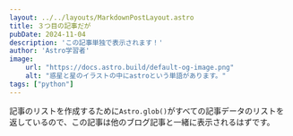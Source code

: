 ```yaml
---
layout: ../../layouts/MarkdownPostLayout.astro
title: ３つ目の記事だが
pubDate: 2024-11-04
description: 'この記事単独で表示されます！'
author: 'Astro学習者'
image:
    url: "https://docs.astro.build/default-og-image.png"
    alt: "惑星と星のイラストの中にastroという単語があります。"
tags: ["python"]
---
```

記事のリストを作成するために`Astro.glob()`がすべての記事データのリストを返しているので、この記事は他のブログ記事と一緒に表示されるはずです。